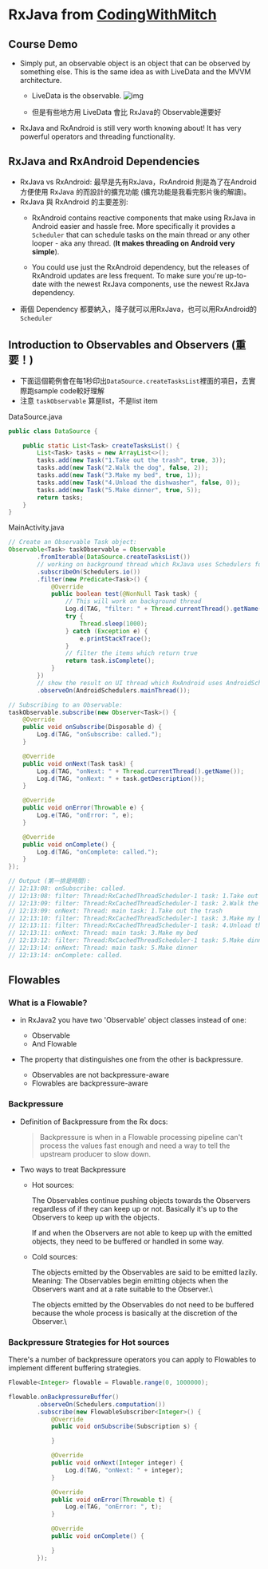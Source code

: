 # RxJava from [CodingWithMitch](https://codingwithmitch.com/courses/rxjava-rxandroid-for-beginners/)

## Course Demo
* Simply put, an observable object is an object that can be observed by something else. This is the same idea as with LiveData and the MVVM architecture.
    * LiveData is the observable.
![img](https://codingwithmitch.s3.amazonaws.com/static/courses/9/live_data_universe_center.png)

    * 但是有些地方用 LiveData 會比 RxJava的 Observable還要好
* RxJava and RxAndroid is still very worth knowing about! It has very powerful operators and threading functionality.

## RxJava and RxAndroid Dependencies
* RxJava vs RxAndroid: 最早是先有RxJava，RxAndroid 則是為了在Android方便使用 RxJava 的而設計的擴充功能 (擴充功能是我看完影片後的解讀)。
* RxJava 與 RxAndroid 的主要差別:
    * RxAndroid contains reactive components that make using RxJava in Android easier and hassle free. More specifically it provides a `Scheduler` that can schedule tasks on the main thread or any other looper - aka any thread. (**It makes threading on Android very simple**).
    
    * You could use just the RxAndroid dependency, but the releases of RxAndroid updates are less frequent. To make sure you're up-to-date with the newest RxJava components, use the newest RxJava dependency.
* 兩個 Dependency 都要納入，降子就可以用RxJava，也可以用RxAndroid的 `Scheduler`

## Introduction to Observables and Observers (重要！)
* 下面這個範例會在每1秒印出`DataSource.createTasksList`裡面的項目，去實際跑sample code較好理解
* 注意 `taskObservable` 算是list，不是list item

DataSource.java
```java
public class DataSource {

	public static List<Task> createTasksList() {
		List<Task> tasks = new ArrayList<>();
		tasks.add(new Task("1.Take out the trash", true, 3));
		tasks.add(new Task("2.Walk the dog", false, 2));
		tasks.add(new Task("3.Make my bed", true, 1));
		tasks.add(new Task("4.Unload the dishwasher", false, 0));
		tasks.add(new Task("5.Make dinner", true, 5));
		return tasks;
	}
}
```
MainActivity.java
```java
// Create an Observable Task object:
Observable<Task> taskObservable = Observable
        .fromIterable(DataSource.createTasksList())
        // working on background thread which RxJava uses Schedulers for
        .subscribeOn(Schedulers.io())
        .filter(new Predicate<Task>() {
            @Override
            public boolean test(@NonNull Task task) {
                // This will work on background thread
                Log.d(TAG, "filter: " + Thread.currentThread().getName());
                try {
                    Thread.sleep(1000);
                } catch (Exception e) {
                    e.printStackTrace();
                }
                // filter the items which return true
                return task.isComplete();
            }
        })
        // show the result on UI thread which RxAndroid uses AndroidSchedulers for
        .observeOn(AndroidSchedulers.mainThread());

// Subscribing to an Observable:
taskObservable.subscribe(new Observer<Task>() {
    @Override
    public void onSubscribe(Disposable d) {
        Log.d(TAG, "onSubscribe: called.");
    }

    @Override
    public void onNext(Task task) {
        Log.d(TAG, "onNext: " + Thread.currentThread().getName());
        Log.d(TAG, "onNext: " + task.getDescription());
    }

    @Override
    public void onError(Throwable e) {
        Log.e(TAG, "onError: ", e);
    }

    @Override
    public void onComplete() {
        Log.d(TAG, "onComplete: called.");
    }
});

// Output (第一排是時間): 
// 12:13:08: onSubscribe: called.
// 12:13:08: filter: Thread:RxCachedThreadScheduler-1 task: 1.Take out the trash
// 12:13:09: filter: Thread:RxCachedThreadScheduler-1 task: 2.Walk the dog
// 12:13:09: onNext: Thread: main task: 1.Take out the trash
// 12:13:10: filter: Thread:RxCachedThreadScheduler-1 task: 3.Make my bed
// 12:13:11: filter: Thread:RxCachedThreadScheduler-1 task: 4.Unload the dishwasher
// 12:13:11: onNext: Thread: main task: 3.Make my bed
// 12:13:12: filter: Thread:RxCachedThreadScheduler-1 task: 5.Make dinner
// 12:13:14: onNext: Thread: main task: 5.Make dinner
// 12:13:14: onComplete: called.
```

## Flowables
### What is a Flowable?
* in RxJava2 you have two 'Observable' object classes instead of one:
    * Observable
    * And Flowable

* The property that distinguishes one from the other is backpressure.
    * Observables are not backpressure-aware 
    * Flowables are backpressure-aware 

### Backpressure
* Definition of Backpressure from the Rx docs:

    > Backpressure is when in a Flowable processing pipeline can't process the values fast enough and need a way to tell the upstream producer to slow down.
* Two ways to treat Backpressure
    * Hot sources:

        The Observables continue pushing objects towards the Observers regardless of if they can keep up or not. Basically it's up to the Observers to keep up with the objects.

        If and when the Observers are not able to keep up with the emitted objects, they need to be buffered or handled in some way.

    * Cold sources:

        The objects emitted by the Observables are said to be emitted lazily. Meaning: The Observables begin emitting objects when the Observers want and at a rate suitable to the Observer.\

        The objects emitted by the Observables do not need to be buffered because the whole process is basically at the discretion of the Observer.\

### Backpressure Strategies for Hot sources
There's a number of backpressure operators you can apply to Flowables to implement different buffering strategies.

```java
Flowable<Integer> flowable = Flowable.range(0, 1000000);

flowable.onBackpressureBuffer()
        .observeOn(Schedulers.computation())
        .subscribe(new FlowableSubscriber<Integer>() {
            @Override
            public void onSubscribe(Subscription s) {

            }

            @Override
            public void onNext(Integer integer) {
                Log.d(TAG, "onNext: " + integer);
            }

            @Override
            public void onError(Throwable t) {
                Log.e(TAG, "onError: ", t);
            }

            @Override
            public void onComplete() {

            }
        });
```